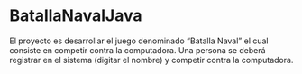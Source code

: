 # BatallaNavalJava
El proyecto es desarrollar el juego denominado “Batalla Naval” el cual consiste en competir contra la computadora. Una persona se deberá registrar en el sistema (digitar el nombre) y competir contra la computadora.
